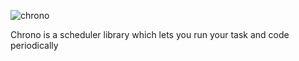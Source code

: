 ![chrono](https://user-images.githubusercontent.com/5354910/118358070-739adb00-b57d-11eb-989b-68baf83f9584.png)


Chrono is a scheduler library which lets you run your task and code periodically
